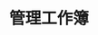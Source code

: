 ﻿---
title: 管理工作簿
linktitle: 工作簿
type: docs
weight: 60
url: /zh/net/managing-workbooks-and-worksheets/
---
